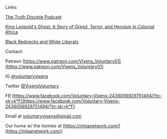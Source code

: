 Links:

[The Truth Disciple Podcast](https://podcasts.apple.com/us/podcast/thetruthdisciple/id1485579586?i=1000455501378)

[King Leopold's Ghost: A Story of Greed, Terror, and Heroism in Colonial Africa](https://www.amazon.com/dp/0618001905/ref=cm_sw_r_cp_api_i_eYY5DbG3XG6MA)

[Black Rednecks and White Liberals](https://www.amazon.com/dp/1594031436/ref=cm_sw_r_cp_api_i_eZY5Db6PYTG9D)

Contact:

Patreon [https://www.patreon.com/Vixens_Voluntary01](https://www.patreon.com/Vixens_Voluntary01)

IG [@voluntaryvixens](https://www.instagram.com/voluntaryvixens/)

Twitter [@VixensVoluntary](https://twitter.com/VixensVoluntary)

FB [https://www.facebook.com/Voluntary-Vixens-2436056929751494/?tn-str=k*F](https://www.facebook.com/Voluntary-Vixens-2436056929751494/?tn-str=k*F)

Email at [voluntaryvixens@gmail.com](mailto:voluntaryvixens@gmail.com)

Our home w/ the homies at [https://mlganetwork.com/](https://mlganetwork.com/)

